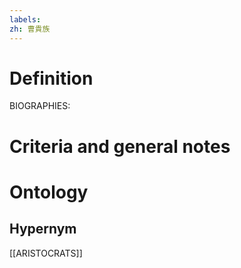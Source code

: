 ```yaml
---
labels: 
zh: 曹貴族
---
```


# Definition
BIOGRAPHIES:
# Criteria and general notes
# Ontology

## Hypernym
[[ARISTOCRATS]]